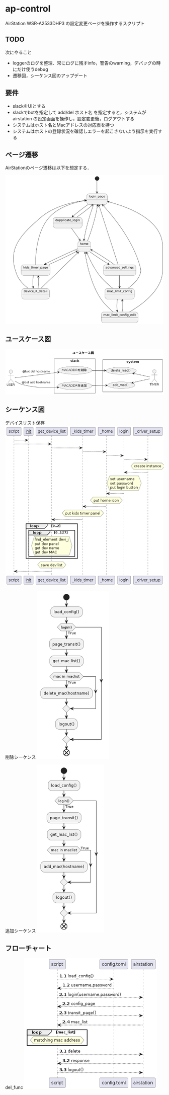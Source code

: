 # ap-control

AirStation WSR-A2533DHP3 の設定変更ページを操作するスクリプト

## TODO

次にやること

- loggerのログを整理．常にログに残すinfo，警告のwarning，デバッグの時にだけ使うdebug
- 遷移図，シーケンス図のアップデート

## 要件

- slackをUIとする
- slackでbotを指定して add/del ホスト名 を指定すると，システムが airstation の設定画面を操作し，設定変更後，ログアウトする
- システムはホスト名とMacアドレスの対応表を持つ
- システムはホストの登録状況を確認しエラーを起こさないよう指示を実行する

## ページ遷移

AirStationのページ遷移は以下を想定する．

![](out/figure/page_transition.png)

## ユースケース図

![](out/figure/usecase.png)

## シーケンス図

デバイスリスト保存
![](out/figure/get_device_list.png)

削除シーケンス
![](out/figure/del_func.png)

追加シーケンス
![](out/figure/add_func.png)

## フローチャート

del_func
![](out/figure/del_proc.png)